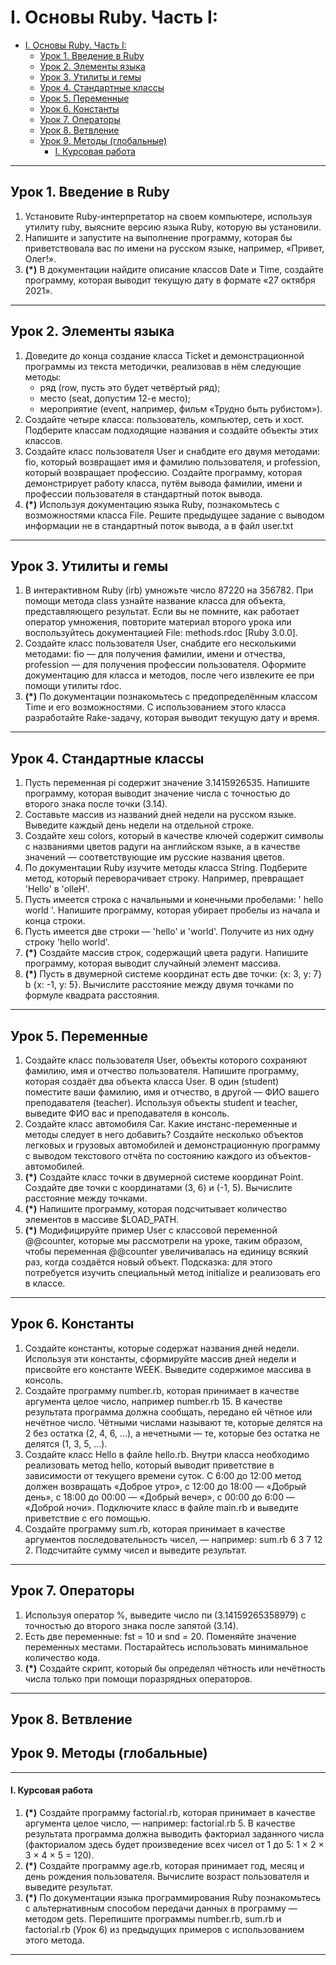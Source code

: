#  I. Основы Ruby. Часть I:

- [I. Основы Ruby. Часть I:](#i-основы-ruby-часть-i)
  - [Урок 1. Введение в Ruby](#урок-1-введение-в-ruby)
  - [Урок 2. Элементы языка](#урок-2-элементы-языка)
  - [Урок 3. Утилиты и гемы](#урок-3-утилиты-и-гемы)
  - [Урок 4. Стандартные классы](#урок-4-стандартные-классы)
  - [Урок 5. Переменные](#урок-5-переменные)
  - [Урок 6. Константы](#урок-6-константы)
  - [Урок 7. Операторы](#урок-7-операторы)
  - [Урок 8. Ветвление](#урок-8-ветвление)
  - [Урок 9. Методы (глобальные)](#урок-9-методы-глобальные)
      - [I. Курсовая работа](#i-курсовая-работа)
***
## Урок 1. Введение в Ruby
1. Установите Ruby-интерпретатор на своем компьютере, используя утилиту ruby, выясните версию языка Ruby, которую вы установили.
2. Напишите и запустите на выполнение программу, которая бы приветствовала вас по имени на русском языке, например, «Привет, Олег!».
3. **(*)** В документации найдите описание классов Date и Time, создайте программу, которая выводит текущую дату в формате «27 октября 2021».
***
## Урок 2. Элементы языка
1. Доведите до конца создание класса Ticket и демонстрационной программы из текста методички, реализовав в нём следующие методы:
   * ряд (row, пусть это будет четвёртый ряд);
   * место (seat, допустим 12-е место);
   * мероприятие  (event, например, фильм «Трудно быть рубистом»).
2. Создайте четыре класса: пользователь, компьютер, сеть и хост. Подберите классам подходящие названия и создайте объекты этих классов.
3. Создайте класс пользователя User и снабдите его двумя методами: fio, который возвращает имя и фамилию пользователя, и profession, который возвращает профессию. Создайте программу, которая демонстрирует работу класса, путём вывода фамилии, имени и профессии пользователя в стандартный поток вывода.
4. **(*)** Используя документацию языка Ruby, познакомьтесь с возможностями класса File. Решите предыдущее задание с выводом информации не в стандартный поток вывода, а в файл user.txt
***
## Урок 3. Утилиты и гемы
1. В интерактивном Ruby (irb) умножьте число 87220 на 356782. При помощи метода class узнайте название класса для объекта, представляющего результат. Если вы не помните, как работает оператор умножения, повторите материал второго урока или воспользуйтесь документацией File: methods.rdoc [Ruby 3.0.0]. 
2. Создайте класс пользователя User, снабдите его несколькими методами: fio — для получения  фамилии, имени и отчества, profession — для получения профессии пользователя. Оформите документацию для класса и методов, после чего извлеките ее при помощи утилиты rdoc.
3. **(*)** По документации познакомьтесь с предопределённым классом Time и его возможностями. С использованием этого класса разработайте Rake-задачу, которая выводит текущую дату и время.
***
## Урок 4. Стандартные классы
1. Пусть переменная pi содержит значение 3.1415926535. Напишите программу, которая выводит значение числа с точностью до второго знака после точки (3.14).
2. Составьте массив из названий дней недели на русском языке. Выведите каждый день недели на отдельной строке.
3. Создайте хеш colors, который в качестве ключей содержит символы с названиями цветов радуги на английском языке, а в качестве значений — соответствующие им русские названия цветов.
4. По документации Ruby изучите методы класса String. Подберите метод, который переворачивает строку. Например, превращает 'Hello' в 'olleH'.
5. Пусть имеется строка с начальными и конечными пробелами: '  hello world   '. Напишите программу, которая убирает пробелы из начала и конца строки.
6. Пусть имеется две строки — 'hello' и 'world'. Получите из них одну строку 'hello world'.
7. **(*)** Создайте массив строк, содержащий цвета радуги. Напишите программу, которая выводит случайный элемент массива.
8. **(*)** Пусть в двумерной системе координат есть две точки: {x: 3, y: 7} b {x: -1, y: 5}. Вычислите расстояние между двумя точками по формуле квадрата расстояния.
***
## Урок 5. Переменные
1. Создайте класс пользователя User, объекты которого сохраняют фамилию, имя и отчество пользователя. Напишите программу, которая создаёт два объекта класса User. В один (student) поместите ваши фамилию, имя и отчество, в другой — ФИО вашего преподавателя (teacher). Используя объекты student и teacher, выведите ФИО вас и преподавателя в консоль.
2. Создайте класс автомобиля Car. Какие инстанс-переменные и методы следует в него добавить? Создайте несколько объектов легковых и грузовых автомобилей и демонстрационную программу с выводом текстового отчёта по состоянию каждого из объектов-автомобилей.
3. **(*)** Создайте класс точки в двумерной системе координат Point. Создайте две точки с координатами (3, 6) и (-1, 5). Вычислите расстояние между точками.
4. **(*)** Напишите программу, которая подсчитывает количество элементов в массиве $LOAD_PATH.
5. **(*)** Модифицируйте пример User с классовой переменной @@counter, которые мы рассмотрели на уроке, таким образом, чтобы переменная @@counter увеличивалась на единицу всякий раз, когда создаётся новый объект. Подсказка: для этого потребуется изучить специальный метод initialize и реализовать его в классе.
***
## Урок 6. Константы
1. Создайте константы, которые содержат названия дней недели. Используя эти константы, сформируйте массив дней недели и присвойте его константе WEEK. Выведите содержимое массива в консоль.
2. Создайте программу number.rb, которая принимает в качестве аргумента целое число, например number.rb 15. В качестве результата программа должна сообщать, передано ей чётное или нечётное число. Чётными числами называют те, которые делятся на 2 без остатка (2, 4, 6, ...), а нечетными — те, которые без остатка не делятся (1, 3, 5, ...).
3. Создайте класс Hello в файле hello.rb. Внутри класса необходимо реализовать метод hello, который выводит приветствие в зависимости от текущего времени суток. С 6:00 до 12:00 метод должен возвращать «Доброе утро», с 12:00 до 18:00 — «Добрый день», с 18:00 до 00:00 — «Добрый вечер», с 00:00 до 6:00 — «Доброй ночи». Подключите класс в файле main.rb и выведите приветствие с его помощью.
4. Создайте программу sum.rb, которая принимает в качестве аргументов последовательность чисел, — например: sum.rb 6 3 7 12 2. Подсчитайте сумму чисел и выведите результат.
***
## Урок 7. Операторы
1. Используя оператор %, выведите число пи (3.14159265358979) с точностью до второго знака после запятой (3.14).
2. Есть две переменные: fst = 10 и snd = 20. Поменяйте значение переменных местами. Постарайтесь использовать минимальное количество кода.
3. **(*)** Создайте скрипт, который бы определял чётность или нечётность числа только при помощи поразрядных операторов.
***
## Урок 8. Ветвление
## Урок 9. Методы (глобальные)
***
#### I. Курсовая работа
1. **(*)** Создайте программу factorial.rb, которая принимает в качестве аргумента целое число, — например: factorial.rb 5. В качестве результата программа должна выводить факториал заданного числа (факториалом здесь будет произведение всех чисел от 1 до 5: 1 × 2 × 3 × 4 × 5 = 120).
2. **(*)** Создайте программу age.rb, которая принимает год, месяц и день рождения пользователя. Вычислите возраст пользователя и выведите результат.
3. **(*)** По документации языка программирования Ruby познакомьтесь с альтернативным способом передачи данных в программу — методом gets. Перепишите программы number.rb, sum.rb и factorial.rb (Урок 6) из предыдущих примеров с использованием этого метода.

---

